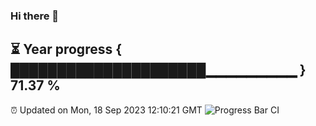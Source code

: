 ### Hi there 👋
⏳ Year progress { █████████████████████▁▁▁▁▁▁▁▁▁ } 71.37 %
---
⏰ Updated on Mon, 18 Sep 2023 12:10:21 GMT
![Progress Bar CI](https://github.com/Moyi321/Moyi321/workflows/Progress%20Bar%20CI/badge.svg)
